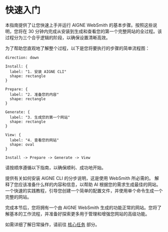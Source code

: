 # 快速入门

本指南提供了让您快速上手并运行 AIGNE WebSmith 的基本步骤。按照这些说明，您将在 30 分钟内完成从安装到生成和查看您的第一个完整网站的全过程。该过程分为三个合乎逻辑的阶段，以确保设置清晰高效。

为了帮助您直观地了解整个过程，以下是您将要执行的步骤的简单流程图：

```d2
direction: down

Install: {
  label: "1. 安装 AIGNE CLI"
  shape: rectangle
}

Prepare: {
  label: "2. 准备您的内容"
  shape: rectangle
}

Generate: {
  label: "3. 生成您的第一个网站"
  shape: rectangle
}

View: {
  label: "4. 查看您的网站"
  shape: oval
}

Install -> Prepare -> Generate -> View
```

请按顺序遵循以下指南，以确保顺利、成功地开始。

<x-cards data-columns="3">
  <x-card data-title="安装" data-icon="lucide:download-cloud" data-href="/getting-started/installation">
    提供有关如何安装 AIGNE CLI 的分步说明，这是使用 WebSmith 所必需的。
  </x-card>
  <x-card data-title="准备您的内容" data-icon="lucide:folder-check" data-href="/getting-started/preparing-your-content">
    解释了您应该准备什么样的内容和信息，以帮助 AI 根据您的需求生成最佳的网站。
  </x-card>
  <x-card data-title="您的第一个网站" data-icon="lucide:rocket" data-href="/getting-started/your-first-website">
    一个快速的实践教程，引导您创建一个简单的配置文件，并使用单个命令生成一个完整的网站。
  </x-card>
</x-cards>

完成本节后，您将拥有一个由 AIGNE WebSmith 生成的功能正常的网站。您将了解基本的工作流程，并准备好探索更多用于管理和增强您网站的高级功能。

如需详细了解日常操作，请前往 [核心任务](./core-tasks.md) 部分。
